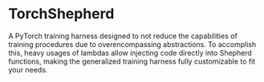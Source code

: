 # TorchShepherd

A PyTorch training harness designed to not reduce the capabilities of training procedures due to overencompassing abstractions. To accomplish this, heavy usages of lambdas allow injecting code directly into Shepherd functions, making the generalized training harness fully customizable to fit your needs.
